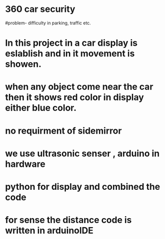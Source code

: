 # 360 car security
#problem- difficulty in parking, traffic etc. 
# In this project in a car display is eslablish and in it movement is showen.
# when any object come near the car then it shows red color in display either blue color.
# no requirment of sidemirror
# we use ultrasonic senser , arduino in hardware
# python for display and combined the code 
# for sense the distance code is written in arduinoIDE
